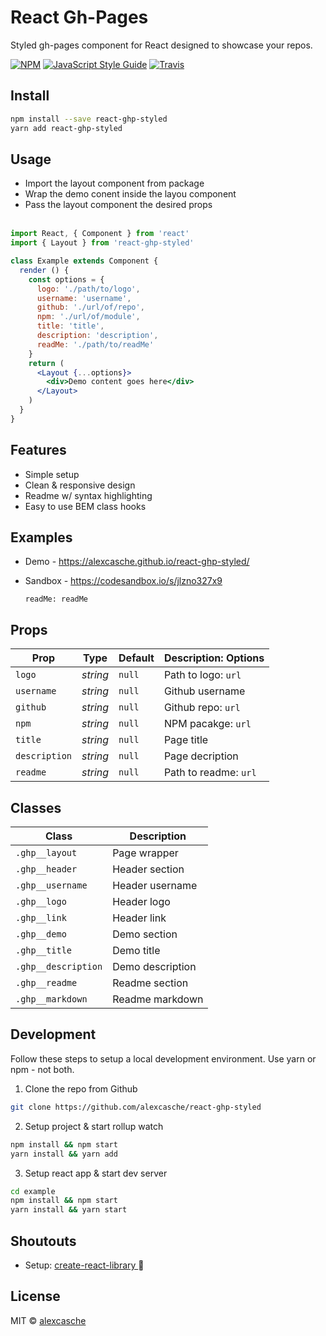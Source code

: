 React Gh-Pages
===============

Styled gh-pages component for React designed to showcase your repos.

[![NPM](https://img.shields.io/npm/v/react-ghp-styled.svg)](https://www.npmjs.com/package/react-ghp-styled) 
[![JavaScript Style Guide](https://img.shields.io/badge/code_style-prettier-ff69b4.svg?style=flat-circle)](https://github.com/prettier/prettier)
[![Travis](https://img.shields.io/travis/alexcasche/react-ghp-styled.svg)](https://img.shields.io/travis/alexcasche/react-ghp-styled)


Install
---------------

```bash
npm install --save react-ghp-styled
yarn add react-ghp-styled
```

Usage
---------------
- Import the layout component from package
- Wrap the demo conent inside the layou component
- Pass the layout component the desired props
<br/><br/>

```jsx
import React, { Component } from 'react'
import { Layout } from 'react-ghp-styled'

class Example extends Component {
  render () {
    const options = {
      logo: './path/to/logo',
      username: 'username',
      github: './url/of/repo',
      npm: './url/of/module',
      title: 'title',
      description: 'description',
      readMe: './path/to/readMe'
    }
    return (
      <Layout {...options}>
        <div>Demo content goes here</div>
      </Layout>
    )
  }
}
```

Features
---------------
- Simple setup
- Clean & responsive design
- Readme w/ syntax highlighting
- Easy to use BEM class hooks

Examples
---------------
- Demo - https://alexcasche.github.io/react-ghp-styled/
- Sandbox - https://codesandbox.io/s/jlzno327x9


      readMe: readMe

Props
---------------

| Prop              | Type        | Default          |   Description: Options   |
|-------------------|-------------|------------------|--------------------------|
| `logo`            |  _string_   |  `null`          | Path to logo: `url`      |
| `username`        |  _string_   |  `null`          | Github username          |
| `github`          |  _string_   |  `null`          | Github repo: `url`       |
| `npm`             |  _string_   |  `null`          | NPM pacakge: `url`       |
| `title`           |  _string_   |  `null`          | Page title               |
| `description`     |  _string_   |  `null`          | Page decription          |
| `readme`          |  _string_   |  `null`          | Path to readme: `url`    |

Classes
---------------
| Class                    | Description          |
|--------------------------|----------------------|
| `.ghp__layout`           |  Page wrapper        |
| `.ghp__header`           |  Header section      |
| `.ghp__username`         |  Header username     |
| `.ghp__logo`             |  Header logo         |
| `.ghp__link`             |  Header link         |
| `.ghp__demo`             |  Demo section        |
| `.ghp__title`            |  Demo title          |
| `.ghp__description`      |  Demo description    |
| `.ghp__readme`           |  Readme section      |
| `.ghp__markdown`         |  Readme markdown     |


Development
---------------
Follow these steps to setup a local development environment.  Use yarn or npm - not both.
1. Clone the repo from Github

```bash
git clone https://github.com/alexcasche/react-ghp-styled
```

2. Setup project & start rollup watch

```bash
npm install && npm start
yarn install && yarn add
```

3. Setup react app & start dev server

```bash
cd example
npm install && npm start
yarn install && yarn start
```

Shoutouts
---------------
- Setup: [ create-react-library ](https://github.com/transitive-bullshit/create-react-library) 🙌


License
---------------

MIT © [alexcasche](https://github.com/alexcasche)